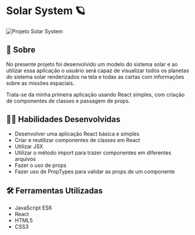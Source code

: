 # Solar System :ringed_planet:

![Projeto Solar System](https://user-images.githubusercontent.com/98343640/188335443-a7cdaba7-2bb3-46a0-984b-0926de1a36ae.png)

## :page_with_curl: Sobre

No presente projeto foi desenvolvido um modelo do sistema solar e ao utilizar essa aplicação o usuário será capaz de visualizar todos os planetas do sistema solar renderizados na tela e todas as cartas com informações sobre as missões espaciais.

Trata-se da minha primeira aplicação usando React simples, com criação de componentes de classes e passagem de props.

## :man_technologist: Habilidades Desenvolvidas

* Desenvolver uma aplicação React básica e simples 
* Criar e reutilizar componentes de classes em React
* Utilizar JSX
* Utilizar o método import para trazer componentes em diferentes arquivos
* Fazer o uso de props
* Fazer uso de PropTypes para validar as props de um componente

## :hammer_and_wrench: Ferramentas Utilizadas

* JavaScript ES6
* React
* HTML5
* CSS3
